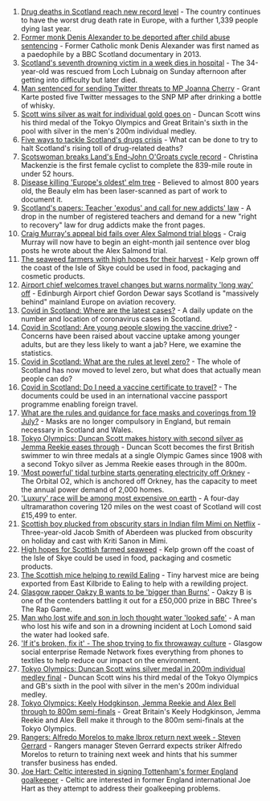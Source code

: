 1. [Drug deaths in Scotland reach new record level](https://www.bbc.co.uk/news/uk-scotland-58024296) - The country continues to have the worst drug death rate in Europe, with a further 1,339 people dying last year.
2. [Former monk Denis Alexander to be deported after child abuse sentencing](https://www.bbc.co.uk/news/uk-scotland-highlands-islands-58025383) - Former Catholic monk Denis Alexander was first named as a paedophile by a BBC Scotland documentary in 2013.
3. [Scotland's seventh drowning victim in a week dies in hospital](https://www.bbc.co.uk/news/uk-scotland-tayside-central-58026262) - The 34-year-old was rescued from Loch Lubnaig on Sunday afternoon after getting into difficulty but later died.
4. [Man sentenced for sending Twitter threats to MP Joanna Cherry](https://www.bbc.co.uk/news/uk-scotland-edinburgh-east-fife-58025872) - Grant Karte posted five Twitter messages to the SNP MP after drinking a bottle of whisky.
5. [Scott wins silver as wait for individual gold goes on](https://www.bbc.co.uk/sport/olympics/58021616) - Duncan Scott wins his third medal of the Tokyo Olympics and Great Britain's sixth in the pool with silver in the men's 200m individual medley.
6. [Five ways to tackle Scotland's drugs crisis](https://www.bbc.co.uk/news/uk-scotland-glasgow-west-48921696) - What can be done to try to halt Scotland's rising toll of drug-related deaths?
7. [Scotswoman breaks Land's End-John O'Groats cycle record](https://www.bbc.co.uk/news/uk-scotland-highlands-islands-58025382) - Christina Mackenzie is the first female cyclist to complete the 839-mile route in under 52 hours.
8. [Disease killing 'Europe's oldest' elm tree](https://www.bbc.co.uk/news/uk-scotland-highlands-islands-58013952) - Believed to almost 800 years old, the Beauly elm has been laser-scanned as part of work to document it.
9. [Scotland's papers: Teacher 'exodus' and call for new addicts' law](https://www.bbc.co.uk/news/uk-scotland-58021216) - A drop in the number of registered teachers and demand for a new "right to recovery" law for drug addicts make the front pages.
10. [Craig Murray's appeal bid fails over Alex Salmond trial blogs](https://www.bbc.co.uk/news/uk-scotland-58018127) - Craig Murray will now have to begin an eight-month jail sentence over blog posts he wrote about the Alex Salmond trial.
11. [The seaweed farmers with high hopes for their harvest](https://www.bbc.co.uk/news/uk-scotland-57996627) - Kelp grown off the coast of the Isle of Skye could be used in food, packaging and cosmetic products.
12. [Airport chief welcomes travel changes but warns normality 'long way' off](https://www.bbc.co.uk/news/uk-scotland-58010197) - Edinburgh Airport chief Gordon Dewar says Scotland is "massively behind" mainland Europe on aviation recovery.
13. [Covid in Scotland: Where are the latest cases?](https://www.bbc.co.uk/news/uk-scotland-53511877) - A daily update on the number and location of coronavirus cases in Scotland.
14. [Covid in Scotland: Are young people slowing the vaccine drive?](https://www.bbc.co.uk/news/uk-scotland-57915106) - Concerns have been raised about vaccine uptake among younger adults, but are they less likely to want a jab? Here, we examine the statistics.
15. [Covid in Scotland: What are the rules at level zero?](https://www.bbc.co.uk/news/uk-scotland-53166816) - The whole of Scotland has now moved to level zero, but what does that actually mean people can do?
16. [Covid in Scotland: Do I need a vaccine certificate to travel?](https://www.bbc.co.uk/news/uk-scotland-57519070) - The documents could be used in an international vaccine passport programme enabling foreign travel.
17. [What are the rules and guidance for face masks and coverings from 19 July?](https://www.bbc.co.uk/news/health-51205344) - Masks are no longer compulsory in England, but remain necessary in Scotland and Wales.
18. [Tokyo Olympics: Duncan Scott makes history with second silver as Jemma Reekie eases through](https://www.bbc.co.uk/sport/olympics/58024258) - Duncan Scott becomes the first British swimmer to win three medals at a single Olympic Games since 1908 with a second Tokyo silver as Jemma Reekie eases through in the 800m.
19. ['Most powerful' tidal turbine starts generating electricity off Orkney](https://www.bbc.co.uk/news/uk-scotland-north-east-orkney-shetland-57991351) - The Orbital O2, which is anchored off Orkney, has the capacity to meet the annual power demand of 2,000 homes.
20. ['Luxury' race will be among most expensive on earth](https://www.bbc.co.uk/news/uk-scotland-57975285) - A four-day ultramarathon covering 120 miles on the west coast of Scotland will cost £15,499 to enter.
21. [Scottish boy plucked from obscurity stars in Indian film Mimi on Netflix](https://www.bbc.co.uk/news/uk-scotland-north-east-orkney-shetland-57983621) - Three-year-old Jacob Smith of Aberdeen was plucked from obscurity on holiday and cast with Kriti Sanon in Mimi.
22. [High hopes for Scottish farmed seaweed](https://www.bbc.co.uk/news/uk-scotland-58020364) - Kelp grown off the coast of the Isle of Skye could be used in food, packaging and cosmetic products.
23. [The Scottish mice helping to rewild Ealing](https://www.bbc.co.uk/news/uk-scotland-58002484) - Tiny harvest mice are being exported from East Kilbride to Ealing to help with a rewilding project.
24. [Glasgow rapper Oakzy B wants to be 'bigger than Burns'](https://www.bbc.co.uk/news/uk-scotland-57982866) - Oakzy B is one of the contenders battling it out for a £50,000 prize in BBC Three's The Rap Game.
25. [Man who lost wife and son in loch thought water 'looked safe'](https://www.bbc.co.uk/news/uk-scotland-glasgow-west-57968728) - A man who lost his wife and son in a drowning incident at Loch Lomond said the water had looked safe.
26. ['If it's broken, fix it' - The shop trying to fix throwaway culture](https://www.bbc.co.uk/news/uk-scotland-57945907) - Glasgow social enterprise Remade Network fixes everything from phones to textiles to help reduce our impact on the environment.
27. [Tokyo Olympics: Duncan Scott wins silver medal in 200m individual medley final](https://www.bbc.co.uk/sport/av/olympics/58021767) - Duncan Scott wins his third medal of the Tokyo Olympics and GB's sixth in the pool with silver in the men's 200m individual medley.
28. [Tokyo Olympics: Keely Hodgkinson, Jemma Reekie and Alex Bell through to 800m semi-finals](https://www.bbc.co.uk/sport/av/olympics/58022113) - Great Britain's Keely Hodgkinson, Jemma Reekie and Alex Bell make it through to the 800m semi-finals at the Tokyo Olympics.
29. [Rangers: Alfredo Morelos to make Ibrox return next week - Steven Gerrard](https://www.bbc.co.uk/sport/football/58027341) - Rangers manager Steven Gerrard expects striker Alfredo Morelos to return to training next week and hints that his summer transfer business has ended.
30. [Joe Hart: Celtic interested in signing Tottenham's former England goalkeeper](https://www.bbc.co.uk/sport/football/58019807) - Celtic are interested in former England international Joe Hart as they attempt to address their goalkeeping problems.
